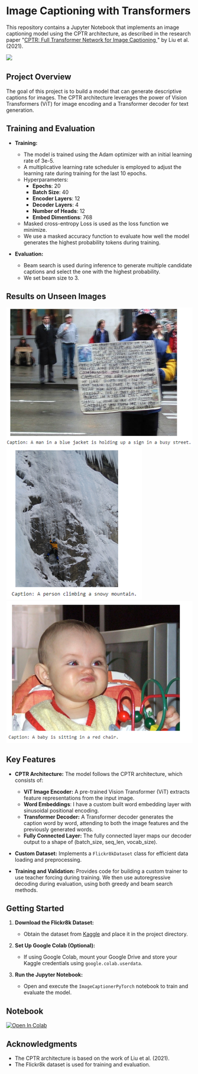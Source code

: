 # Image Captioning with Transformers

This repository contains a Jupyter Notebook that implements an image captioning model using the CPTR architecture, as described in the research paper "[CPTR: Full Transformer Network for Image Captioning
](https://arxiv.org/pdf/2101.10804)" by Liu et al. (2021).

<img src='https://media.licdn.com/dms/image/C4D12AQGA3qFX3peTbw/article-cover_image-shrink_720_1280/0/1648387317335?e=2147483647&v=beta&t=4VOpEV8ptM4B4Q0UTZJUWqv4QFQvIuCubBoQLzJazds' width='800'>

## Project Overview

The goal of this project is to build a model that can generate descriptive captions for images. The CPTR architecture leverages the power of Vision Transformers (ViT) for image encoding and a Transformer decoder for text generation.

## Training and Evaluation

- **Training:**
   - The model is trained using the Adam optimizer with an initial learning rate of 3e-5.
   - A multiplicative learning rate scheduler is employed to adjust the learning rate during training for the last 10 epochs.
   - Hyperparameters:
     - **Epochs**: 20
     - **Batch Size**: 40
     - **Encoder Layers**: 12
     - **Decoder Layers**: 4
     - **Number of Heads**: 12
     - **Embed Dimentions**: 768
   - Masked cross-entropy Loss is used as the loss function we minimize.
   - We use a masked accuracy function to evaluate how well the model generates the highest probability tokens during training.

- **Evaluation:**
   - Beam search is used during inference to generate multiple candidate captions and select the one with the highest probability.
   - We set beam size to 3.

## Results on Unseen Images

<img src="https://github.com/danplotkin/PyTorchImageCaptionerTransformer/blob/main/results/result1.png">
<img src="https://github.com/danplotkin/PyTorchImageCaptionerTransformer/blob/main/results/result2.png">
<img src="https://github.com/danplotkin/PyTorchImageCaptionerTransformer/blob/main/results/result3.png">

## Key Features

- **CPTR Architecture:** The model follows the CPTR architecture, which consists of:
   - **ViT Image Encoder:** A pre-trained Vision Transformer (ViT) extracts feature representations from the input image.
   - **Word Embeddings**: I have a custom built word embedding layer with sinusoidal positional encoding.
   - **Transformer Decoder:** A Transformer decoder generates the caption word by word, attending to both the image features and the previously generated words.
   - **Fully Connected Layer:** The fully connected layer maps our decoder output to a shape of (batch_size, seq_len, vocab_size).

- **Custom Dataset:** Implements a `Flickr8kDataset` class for efficient data loading and preprocessing.
- **Training and Validation:** Provides code for building a custom trainer to use teacher forcing during training. We then use autoregressive decoding during evaluation, using both greedy and beam search methods.
  
## Getting Started
1. **Download the Flickr8k Dataset:**
   - Obtain the dataset from [Kaggle](https://www.kaggle.com/datasets/adityajn105/flickr8k) and place it in the project directory.

2. **Set Up Google Colab (Optional):**
   - If using Google Colab, mount your Google Drive and store your Kaggle credentials using `google.colab.userdata`.

3. **Run the Jupyter Notebook:**
   - Open and execute the `ImageCaptionerPyTorch` notebook to train and evaluate the model.
  
## Notebook
[![Open In Colab](https://colab.research.google.com/assets/colab-badge.svg)](https://colab.research.google.com/github/danplotkin/PyTorchImageCaptionerTransformer/blob/main/ImageCaptionerPytorch.ipynb)

## Acknowledgments

- The CPTR architecture is based on the work of Liu et al. (2021).
- The Flickr8k dataset is used for training and evaluation.

